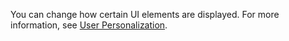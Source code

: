 You can change how certain UI elements are displayed. For more information, see [User Personalization](../../../../ui-user-personalization.md).